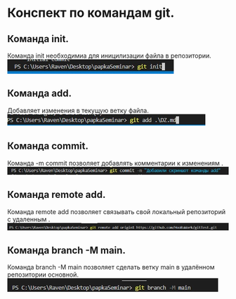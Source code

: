 # Конспект по командам git.

## Команда init.

Команда init необходимиа для иницилизации файла в репозитории.
![Визуал команды](gitInit.jpg)

## Команда add.

Добавляет изменения в текущую ветку файла.
![Визуал команды](gitAdd.jpg)

## Команда commit.

Команда -m commit позволяет добавлять комментарии к изменениям .
![Визуал команды](gitCommit.jpg)

## Команда remote add.

Команда  remote add позволяет связывать свой локальный репозиторий с удаленным .
![Визуал команды](gitRemoteAddOrigin1.jpg)

## Команда branch -M main.
Команда  branch -M main позволяет сделать ветку main в удалённом репозитории основной.
![Визуал команды](gitBranchMmain.jpg)

